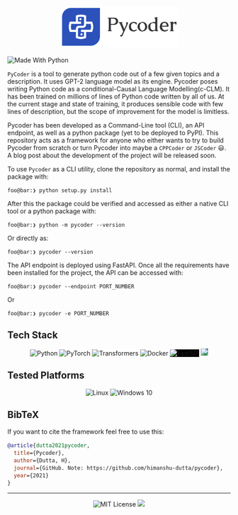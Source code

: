 <br />
<div align="center">
<img src="https://raw.githubusercontent.com/himanshu-dutta/pycoder/master//docs/pycoder-logo-p.png">
</div>

<br/>
<img alt="Made With Python" src="http://ForTheBadge.com/images/badges/made-with-python.svg">

<!-- <img alt="Medium" src="https://img.shields.io/badge/Medium-12100E?style=for-the-badge&logo=medium&logoColor=white" height=35/> -->

<!-- [![PyPI version fury.io](https://badge.fury.io/py/torchlit.svg)](https://pypi.org/project/torchlit/)  -->
  
`PyCoder` is a tool to generate python code out of a few given topics and a description. It uses GPT-2 language model as its engine. Pycoder poses writing Python code as a conditional-Causal Language Modelling(c-CLM). It has been trained on millions of lines of Python code written by all of us.  At the current stage and state of training, it produces sensible code with few lines of description, but the scope of improvement for the model is limitless. 

Pycoder has been developed as a Command-Line tool (CLI), an API endpoint, as well as a python package (yet to be deployed to PyPI). This repository acts as a framework for anyone who either wants to try to build Pycoder from scratch or turn Pycoder into maybe a `CPPCoder` or `JSCoder` 😃.  A blog post about the development of the project will be released soon.

To use `Pycoder` as a CLI utility, clone the repository as normal, and install the package with:
```console
foo@bar:❯ python setup.py install
```
After this the package could be verified and accessed as either a native CLI tool or a python package with:
```console
foo@bar:❯ python -m pycoder --version
```
Or directly as:
```console
foo@bar:❯ pycoder --version
```

The API endpoint is deployed using FastAPI. Once all the requirements have been installed for the project, the API can be accessed with:
```console
foo@bar:❯ pycoder --endpoint PORT_NUMBER
```
Or
```console
foo@bar:❯ pycoder -e PORT_NUMBER
```


## Tech Stack
<div align="center">
<img alt="Python" src="https://img.shields.io/badge/python-%2314354C.svg?style=for-the-badge&logo=python&logoColor=white" style="display:inline;" />
<img alt="PyTorch" src="https://img.shields.io/badge/PyTorch-%23EE4C2C.svg?style=for-the-badge&logo=PyTorch&logoColor=white" style="display:inline;" />
<img alt="Transformers" src="https://raw.githubusercontent.com/huggingface/transformers/master/docs/source/imgs/transformers_logo_name.png" height=28 width=120 style="display:inline; background-color:white; height:28px; width:120px"/>
<img alt="Docker" src="https://img.shields.io/badge/docker-%230db7ed.svg?style=for-the-badge&logo=docker&logoColor=white" style="display:inline;" />
<img src="https://fastapi.tiangolo.com/img/logo-margin/logo-teal.png" alt="FastAPI" height=28 style="display:inline; background-color:black; height:28px;" /> 
<img src="https://typer.tiangolo.com/img/logo-margin/logo-margin-vector.svg" height=28 style="display:inline; background-color:teal; height:28px;" />
</div>

## Tested Platforms
<div align="center">
<img alt="Linux" src="https://img.shields.io/badge/Linux-FCC624?style=for-the-badge&logo=linux&logoColor=black" style="display:inline;" />
<img alt="Windows 10" src="https://img.shields.io/badge/Windows-0078D6?style=for-the-badge&logo=windows&logoColor=white" style="display:inline;" />
</div>


## BibTeX
If you want to cite the framework feel free to use this:

```bibtex
@article{dutta2021pycoder,
  title={Pycoder},
  author={Dutta, H},
  journal={GitHub. Note: https://github.com/himanshu-dutta/pycoder},
  year={2021}
}
```
<hr />

<div align="center">
<img alt="MIT License" src="https://img.shields.io/github/license/himanshu-dutta/pycoder?style=for-the-badge&logo=appveyor" style="display:inline;" /> 
<img src="https://img.shields.io/badge/Copyright-Himanshu_Dutta-2ea44f?style=for-the-badge&logo=appveyor" style="display:inline;" />
</div>